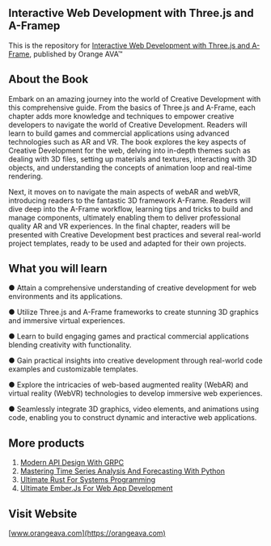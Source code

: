 ## Interactive Web Development with Three.js and A-Framep

This is the repository for [Interactive Web Development with Three.js and A-Frame](https://orangeava.com/products/ultimate-penetration-testing-with-nmap), published by Orange AVA™


## About the Book
Embark on an amazing journey into the world of Creative Development with this comprehensive guide. From the basics of Three.js and A-Frame, each chapter adds more knowledge and techniques to empower creative developers to navigate the world of Creative Development. Readers will learn to build games and commercial applications using advanced technologies such as AR and VR. The book explores the key aspects of Creative Development for the web, delving into in-depth themes such as dealing with 3D files, setting up materials and textures, interacting with 3D objects, and understanding the concepts of animation loop and real-time rendering.

Next, it moves on to navigate the main aspects of webAR and webVR, introducing readers to the fantastic 3D framework A-Frame. Readers will dive deep into the A-Frame workflow, learning tips and tricks to build and manage components, ultimately enabling them to deliver professional quality AR and VR experiences. In the final chapter, readers will be presented with Creative Development best practices and several real-world project templates, ready to be used and adapted for their own projects.


## What you will learn
● Attain a comprehensive understanding of creative development for web environments and its applications.

● Utilize Three.js and A-Frame frameworks to create stunning 3D graphics and immersive virtual experiences.

● Learn to build engaging games and practical commercial applications blending creativity with functionality.

● Gain practical insights into creative development through real-world code examples and customizable templates.

● Explore the intricacies of web-based augmented reality (WebAR) and virtual reality (WebVR) technologies to develop immersive web experiences.

● Seamlessly integrate 3D graphics, video elements, and animations using code, enabling you to construct dynamic and interactive web applications.


## More products

1. [Modern API Design With GRPC](https://orangeava.com/products/modern-api-design-with-grpc)
2. [Mastering Time Series Analysis And Forecasting With Python](https://orangeava.com/products/mastering-time-series-analysis-and-forecasting-with-python)
3. [Ultimate Rust For Systems Programming](https://orangeava.com/products/ultimate-rust-for-systems-programming)
4. [Ultimate Ember.Js For Web App Development](https://orangeava.com/products/ultimate-ember-js-for-web-app-development)

## Visit Website 
[www.orangeava.com](https://orangeava.com)
